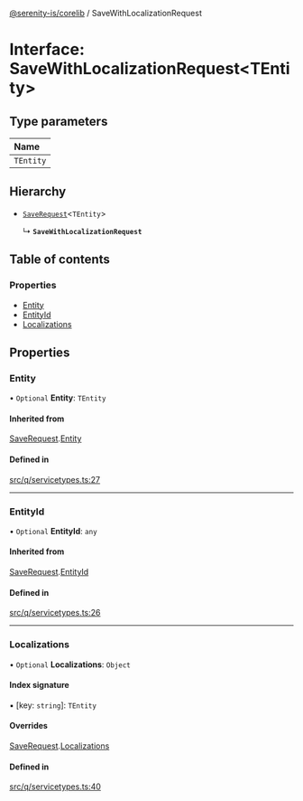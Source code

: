 [@serenity-is/corelib](../README.md) / SaveWithLocalizationRequest

# Interface: SaveWithLocalizationRequest<TEntity\>

## Type parameters

| Name |
| :------ |
| `TEntity` |

## Hierarchy

- [`SaveRequest`](SaveRequest.md)<`TEntity`\>

  ↳ **`SaveWithLocalizationRequest`**

## Table of contents

### Properties

- [Entity](SaveWithLocalizationRequest.md#entity)
- [EntityId](SaveWithLocalizationRequest.md#entityid)
- [Localizations](SaveWithLocalizationRequest.md#localizations)

## Properties

### Entity

• `Optional` **Entity**: `TEntity`

#### Inherited from

[SaveRequest](SaveRequest.md).[Entity](SaveRequest.md#entity)

#### Defined in

[src/q/servicetypes.ts:27](https://github.com/serenity-is/serenity/blob/master/packages/corelib/src/q/servicetypes.ts#L27)

___

### EntityId

• `Optional` **EntityId**: `any`

#### Inherited from

[SaveRequest](SaveRequest.md).[EntityId](SaveRequest.md#entityid)

#### Defined in

[src/q/servicetypes.ts:26](https://github.com/serenity-is/serenity/blob/master/packages/corelib/src/q/servicetypes.ts#L26)

___

### Localizations

• `Optional` **Localizations**: `Object`

#### Index signature

▪ [key: `string`]: `TEntity`

#### Overrides

[SaveRequest](SaveRequest.md).[Localizations](SaveRequest.md#localizations)

#### Defined in

[src/q/servicetypes.ts:40](https://github.com/serenity-is/serenity/blob/master/packages/corelib/src/q/servicetypes.ts#L40)
